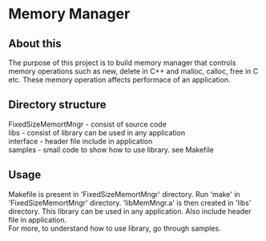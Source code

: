 # Memory Manager

## About this
The purpose of this project is to build memory manager that controls memory operations such as new, delete in C++ and malloc, calloc, free in C etc. These memory operation affects performace of an application.

## Directory structure
FixedSizeMemortMngr - consist of source code <br>
libs - consist of library can be used in any application <br>
interface - header file include in application <br>
samples - small code to show how to use library. see Makefile <br>

## Usage
Makefile is present in 'FixedSizeMemortMngr' directory. Run 'make' in 'FixedSizeMemortMngr' directory. 'libMemMngr.a' is then created in 'libs' directory. This library can be used in any application. Also include header file in application.<br> For more, to understand how to use library, go through samples.
